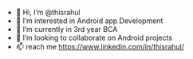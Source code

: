 - 👋 Hi, I’m @thisrahul
- 👀 I’m interested in Android app Development
- 🌱 I’m currently in 3rd year BCA
- 💞️ I’m looking to collaborate on Android projects
- 📫 reach me https://www.linkedin.com/in/thisrahul/

<!---
thisrahul/thisrahul is a ✨ special ✨ repository because its `README.md` (this file) appears on your GitHub profile.
You can click the Preview link to take a look at your changes.
--->
